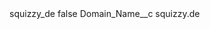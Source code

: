 <?xml version="1.0" encoding="UTF-8"?>
<CustomMetadata xmlns="http://soap.sforce.com/2006/04/metadata" xmlns:xsi="http://www.w3.org/2001/XMLSchema-instance" xmlns:xsd="http://www.w3.org/2001/XMLSchema">
    <label>squizzy_de</label>
    <protected>false</protected>
    <values>
        <field>Domain_Name__c</field>
        <value xsi:type="xsd:string">squizzy.de</value>
    </values>
</CustomMetadata>
